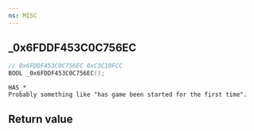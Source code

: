 ```yaml
---
ns: MISC
---
```

## _0x6FDDF453C0C756EC

```c
// 0x6FDDF453C0C756EC 0xC3C10FCC
BOOL _0x6FDDF453C0C756EC();
```

```
HAS_*
Probably something like "has game been started for the first time".
```

## Return value
